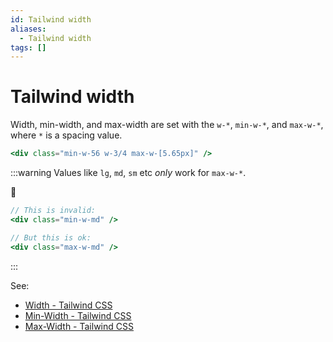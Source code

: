 ```yaml
---
id: Tailwind width
aliases:
  - Tailwind width
tags: []
---
```


# Tailwind width

Width, min-width, and max-width are set with the `w-*`, `min-w-*`,
and `max-w-*`, where `*` is a spacing value.

```jsx
<div class="min-w-56 w-3/4 max-w-[5.65px]" />
```

:::warning
Values like `lg`, `md`, `sm` etc _only_ work for `max-w-*`.

🤷

```jsx
// This is invalid:
<div class="min-w-md" />

// But this is ok:
<div class="max-w-md" />
```
:::

See:
- [Width - Tailwind CSS](https://tailwindcss.com/docs/width)
- [Min-Width - Tailwind CSS](https://tailwindcss.com/docs/min-width)
- [Max-Width - Tailwind CSS](https://tailwindcss.com/docs/max-width)

